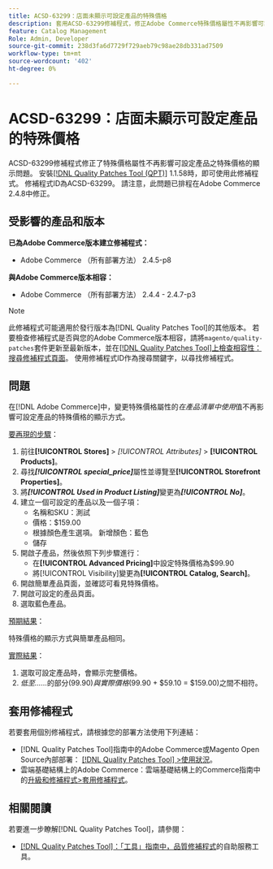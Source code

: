 ```yaml
---
title: ACSD-63299：店面未顯示可設定產品的特殊價格
description: 套用ACSD-63299修補程式，修正Adobe Commerce特殊價格屬性不再影響可設定產品之特殊價格顯示的問題。
feature: Catalog Management
Role: Admin, Developer
source-git-commit: 238d3fa6d7729f729aeb79c98ae28db331ad7509
workflow-type: tm+mt
source-wordcount: '402'
ht-degree: 0%

---
```


# ACSD-63299：店面未顯示可設定產品的特殊價格

ACSD-63299修補程式修正了特殊價格屬性不再影響可設定產品之特殊價格的顯示問題。 安裝[[!DNL Quality Patches Tool (QPT)]](/help/tools/quality-patches-tool/quality-patches-tool-to-self-serve-quality-patches.md) 1.1.58時，即可使用此修補程式。 修補程式ID為ACSD-63299。 請注意，此問題已排程在Adobe Commerce 2.4.8中修正。

## 受影響的產品和版本

**已為Adobe Commerce版本建立修補程式：**

* Adobe Commerce （所有部署方法） 2.4.5-p8

**與Adobe Commerce版本相容：**

* Adobe Commerce （所有部署方法） 2.4.4 - 2.4.7-p3

>[!NOTE]
>
>此修補程式可能適用於發行版本為[!DNL Quality Patches Tool]的其他版本。 若要檢查修補程式是否與您的Adobe Commerce版本相容，請將`magento/quality-patches`套件更新至最新版本，並在[[!DNL Quality Patches Tool]上檢查相容性：搜尋修補程式頁面](https://experienceleague.adobe.com/tools/commerce-quality-patches/index.html?lang=zh-Hant)。 使用修補程式ID作為搜尋關鍵字，以尋找修補程式。

## 問題

在[!DNL Adobe Commerce]中，變更特殊價格屬性的&#x200B;*在產品清單中使用*&#x200B;值不再影響可設定產品的特殊價格的顯示方式。

<u>要再現的步驟</u>：

1. 前往&#x200B;**[!UICONTROL Stores]** > *[!UICONTROL Attributes]* > **[!UICONTROL Products]**。
1. 尋找&#x200B;***[!UICONTROL special_price]***&#x200B;屬性並導覽至&#x200B;**[!UICONTROL Storefront Properties]**。
1. 將&#x200B;***[!UICONTROL Used in Product Listing]***&#x200B;變更為&#x200B;***[!UICONTROL No]***。
1. 建立一個可設定的產品以及一個子項：
   * 名稱和SKU：測試
   * 價格：$159.00
   * 根據顏色產生選項。 新增顏色：藍色
   * 儲存
1. 開啟子產品，然後依照下列步驟進行：
   * 在&#x200B;**[!UICONTROL Advanced Pricing]**&#x200B;中設定特殊價格為$99.90
   * 將[!UICONTROL Visibility]變更為&#x200B;**[!UICONTROL Catalog, Search]**。
1. 開啟簡單產品頁面，並確認可看見特殊價格。
1. 開啟可設定的產品頁面。
1. 選取藍色產品。

<u>預期結果</u>：

特殊價格的顯示方式與簡單產品相同。

<u>實際結果</u>：

1. 選取可設定產品時，會顯示完整價格。
1. *低至……*&#x200B;的部分($99.90)與實際價格($99.90 + $59.10 = $159.00)之間不相符。

## 套用修補程式

若要套用個別修補程式，請根據您的部署方法使用下列連結：

* [!DNL Quality Patches Tool]指南中的Adobe Commerce或Magento Open Source內部部署： [[!DNL Quality Patches Tool] >使用狀況](/help/tools/quality-patches-tool/usage.md)。
* 雲端基礎結構上的Adobe Commerce：雲端基礎結構上的Commerce指南中的[升級和修補程式>套用修補程式](https://experienceleague.adobe.com/docs/commerce-cloud-service/user-guide/develop/upgrade/apply-patches.html?lang=zh-Hant)。

## 相關閱讀

若要進一步瞭解[!DNL Quality Patches Tool]，請參閱：

* [[!DNL Quality Patches Tool]：「工具」指南中，品質修補程式](/help/tools/quality-patches-tool/quality-patches-tool-to-self-serve-quality-patches.md)的自助服務工具。
